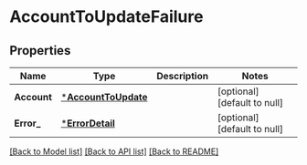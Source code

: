 # AccountToUpdateFailure

## Properties
Name | Type | Description | Notes
------------ | ------------- | ------------- | -------------
**Account** | [***AccountToUpdate**](AccountToUpdate.md) |  | [optional] [default to null]
**Error_** | [***ErrorDetail**](ErrorDetail.md) |  | [optional] [default to null]

[[Back to Model list]](../README.md#documentation-for-models) [[Back to API list]](../README.md#documentation-for-api-endpoints) [[Back to README]](../README.md)

